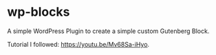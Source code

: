 # wp-blocks

A simple WordPress Plugin to create a simple custom Gutenberg Block.

Tutorial I followed: https://youtu.be/Mv68Sa-iHyo.
